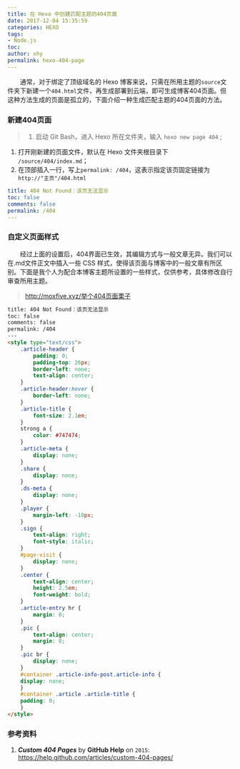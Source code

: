 ```yaml
---
title: 在 Hexo 中创建匹配主题的404页面
date: 2017-12-04 15:35:59
categories: HEXO
tags:
- Node.js
toc: 
author: xhy
permalink: hexo-404-page
---
```


　　通常，对于绑定了顶级域名的 Hexo 博客来说，只需在所用主题的`source`文件夹下新建一个`404.html`文件，再生成部署到云端，即可生成博客404页面。但这种方法生成的页面是孤立的，下面介绍一种生成匹配主题的404页面的方法。

<!-- more -->


### 新建404页面
> 1. 启动 Git Bash，进入 Hexo 所在文件夹，输入 `hexo new page 404` ;
1. 打开刚新建的页面文件，默认在 Hexo 文件夹根目录下 `/source/404/index.md`；
1. 在顶部插入一行，写上`permalink: /404`，这表示指定该页固定链接为 `http://"主页"/404.html`

``` yaml
title: 404 Not Found：该页无法显示
toc: false
comments: false
permalink: /404
---
```

### 自定义页面样式
　　经过上面的设置后，404界面已生效，其编辑方式与一般文章无异。我们可以在.md文件正文中插入一些 CSS 样式，使得该页面与博客中的一般文章有所区别。下面是我个人为配合本博客主题所设置的一些样式，仅供参考，具体修改自行审查所用主题。

> <http://moxfive.xyz/举个404页面栗子>

``` html
title: 404 Not Found：该页无法显示
toc: false
comments: false
permalink: /404
---
<style type="text/css">
	.article-header {
		padding: 0;
		padding-top: 26px;
		border-left: none;
		text-align: center;
	}
	.article-header:hover {
		border-left: none;
	}
	.article-title {
		font-size: 2.1em;
	}
	strong a {
		color: #747474;
	}
	.article-meta {
		display: none;
	}
	.share {
		display: none;
	}
	.ds-meta {
		display: none;
	}
	.player {
		margin-left: -10px;
	}
	.sign {
		text-align: right;
		font-style: italic;
	}
  	#page-visit {
		display: none;
	}
	.center {
		text-align: center;
		height: 2.5em;
		font-weight: bold;
	}
	.article-entry hr {
		margin: 0;
	}
	.pic {
		text-align: center;
		margin: 0;
	}
	.pic br {
  		display: none;
  	}
	#container .article-info-post.article-info {
  	display: none;
  	}
	#container .article .article-title {
	padding: 0;
	}
</style>
```

### 参考资料
1. ***Custom 404 Pages*** by **GitHub Help** on <code>2015</code>: <https://help.github.com/articles/custom-404-pages/> 

